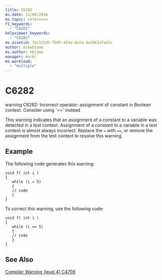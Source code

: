 ```yaml
---
title: C6282
ms.date: 11/04/2016
ms.topic: reference
f1_keywords:
  - "C6282"
helpviewer_keywords:
  - "C6282"
ms.assetid: 7dc153d5-fb9f-424a-8afa-4e2661efa51c
author: mikeblome
ms.author: mblome
manager: markl
ms.workload:
  - "multiple"
---
```

# C6282
warning C6282: Incorrect operator: assignment of constant in Boolean context. Consider using '==' instead

 This warning indicates that an assignment of a constant to a variable was detected in a test context. Assignment of a constant to a variable in a test context is almost always incorrect. Replace the `=` with `==`, or remove the assignment from the test context to resolve this warning.

## Example
 The following code generates this warning:

```
void f( int i )
{
   while (i = 5)
   {
   // code
   }
}
```

 To correct this warning, use the following code:

```
void f( int i )
{
   while (i == 5)
   {
   // code
   }
}
```

## See Also
 [Compiler Warning (level 4) C4706](/cpp/error-messages/compiler-warnings/compiler-warning-level-4-c4706)